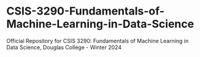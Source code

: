 # CSIS-3290-Fundamentals-of-Machine-Learning-in-Data-Science
Official Repository for CSIS 3290: Fundamentals of Machine Learning in Data Science, Douglas College - Winter 2024
